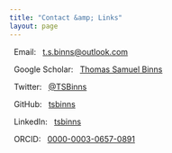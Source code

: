 ```yaml
---
title: "Contact &amp; Links"
layout: page
---
```


<i class="fas fa-envelope"></i> &nbsp; Email: &nbsp; <a href="mailto:t.s.binns@outlook.com">t.s.binns@outlook.com</a>

<i class="fab fa-google"></i>   &nbsp; Google Scholar: &nbsp; <a href="https://scholar.google.co.uk/citations?user=S8yDxUEAAAAJ" target="_blank">Thomas Samuel Binns</a>

<i class="fab fa-twitter"></i>  &nbsp; Twitter: &nbsp; <a href="https://twitter.com/TSBinns" target="_blank">@TSBinns</a>

<i class="fab fa-github"></i>   &nbsp; GitHub: &nbsp; <a href="https://github.com/tsbinns" target="_blank">tsbinns</a>

<i class="fab fa-linkedin"></i> &nbsp; LinkedIn: &nbsp; <a href="https://www.linkedin.com/in/tsbinns/" target="_blank">tsbinns</a>

<i class="fab fa-orcid"></i>    &nbsp; ORCID: &nbsp; <a href="https://orcid.org/0000-0003-0657-0891" target="_blank">0000-0003-0657-0891</a>
